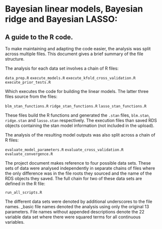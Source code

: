 # Bayesian linear models, Bayesian ridge and Bayesian LASSO:
## A guide to the R code.

To make maintaining and adapting the code easier, the analysis was split across multiple files.  This document gives a brief summary of the file structure.

The analysis for each data set involves a chain of R files:

`data_prep.R`
`execute_models.R`
`execute_kfold_cross_validation.R`
`execute_prior_tests.R`

Which executes the code for building the linear models.  The latter three files source from the files: 

`blm_stan_functions.R`
`ridge_stan_functions.R`
`lasso_stan_functions.R`

These files build the R functions and generated the `.stan` files, `blm.stan`, `ridge.stan` and `lasso.stan` respectively.  The execution files than saved RDS objects containing the stan model information (not included in the upload).

The analysis of the resulting model outputs was also split across a chain of R files:

`evaluate_model_parameters.R`
`evaluate_cross_validation.R`
`evaluate_convergence.R`

The project document makes reference to four possible data sets.  These sets of data were analysed independently in separate chains of files where the only difference was in the file roots they sourced and the name of the RDS objects they saved. The full chain for two of these data sets are defined in the R file:

`run_all_scripts.R`

The different data sets were denoted by additional underscores to the file names.  _basic file names denoted the analysis using only the original 13 parameters.  File names without appended descriptions denote the 22 variable data set where there were squared terms for all continuous variables.